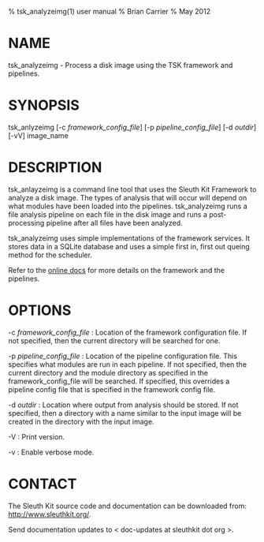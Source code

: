 % tsk_analyzeimg(1) user manual
% Brian Carrier
% May 2012

# NAME

tsk_analyzeimg - Process a disk image using the TSK framework and pipelines.

# SYNOPSIS

tsk_anlyzeimg [-c *framework_config_file*] [-p *pipeline_config_file*] [-d *outdir*] [-vV] image_name

# DESCRIPTION

tsk_anlayzeimg is a command line tool that uses the Sleuth Kit Framework to analyze a disk image. The types of analysis that will occur will depend on what modules have been loaded into the pipelines. tsk_analyzeimg runs a file analysis pipeline on each file in the disk image and runs a post-processing pipeline after all files have been analyzed.

tsk_analyzeimg uses simple implementations of the framework services. It stores data in a SQLite database and uses a simple first in, first out queing method for the scheduler.

Refer to the [online docs](http://www.sleuthkit.org/sleuthkit/docs/framework-docs/) for more details on the framework and the pipelines.


# OPTIONS

-c *framework_config_file*
:   Location of the framework configuration file.  If not specified, then the current directory will be searched for one. 

-p *pipeline_config_file*
:   Location of the pipeline configuration file.  This specifies what modules  are run in each pipeline.  If not specified, then the current directory and the module directory as specified in the framework_config_file will be searched.  If specified, this overrides a pipeline config file that is specified in the framework config file. 

-d *outdir*
:   Location where output from analysis should be stored.  If not specified, then a directory with a name similar to the input image will be created in the directory with the input image. 

-V
:   Print version.

-v
:   Enable verbose mode.


# CONTACT

The Sleuth Kit source code and documentation can be downloaded from: 
<http://www.sleuthkit.org/>.

Send documentation updates to &lt; doc-updates at sleuthkit dot org &gt;.
